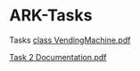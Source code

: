 # ARK-Tasks
Tasks
[class VendingMachine.pdf](https://github.com/JaiJain17/ARK-Tasks/files/12041428/class.VendingMachine.pdf)

[Task 2 Documentation.pdf](https://github.com/JaiJain17/ARK-Tasks/files/12041442/Task.2.Documentation.pdf)
